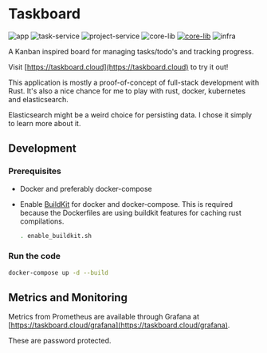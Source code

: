 # Taskboard

![app](https://github.com/christianfosli/taskboard-rs/workflows/app/badge.svg)
![task-service](https://github.com/christianfosli/taskboard-rs/workflows/task-service/badge.svg)
![project-service](https://github.com/christianfosli/taskboard-rs/workflows/project-service/badge.svg)
![core-lib](https://github.com/christianfosli/taskboard-rs/workflows/core-lib/badge.svg)
[![core-lib](https://img.shields.io/crates/v/taskboard-core-lib)](https://crates.io/crates/taskboard-core-lib)
![infra](https://github.com/christianfosli/taskboard-rs/workflows/infra/badge.svg)

A Kanban inspired board for managing tasks/todo's and tracking progress.

Visit [https://taskboard.cloud](https://taskboard.cloud) to try it out!

This application is mostly a proof-of-concept of full-stack development with
Rust.
It's also a nice chance for me to play with rust, docker, kubernetes and
elasticsearch.

Elasticsearch might be a weird choice for persisting data.
I chose it simply to learn more about it.

## Development

### Prerequisites

* Docker and preferably docker-compose

* Enable [BuildKit](https://docs.docker.com/develop/develop-images/build_enhancements/)
  for docker and docker-compose.
  This is required because the Dockerfiles are using buildkit features for caching rust compilations.

  ```sh
  . enable_buildkit.sh
  ```

### Run the code

```sh
docker-compose up -d --build
```

## Metrics and Monitoring

Metrics from Prometheus are available through Grafana at
[https://taskboard.cloud/grafana](https://taskboard.cloud/grafana).

These are password protected.
